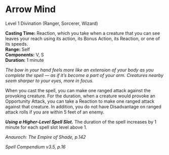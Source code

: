 # Arrow Mind
Level 1 Divination (Ranger, Sorcerer, Wizard)

**Casting Time:** Reaction, which you take when a creature that you can see leaves your reach using its action, its Bonus Action, its Reaction, or one of its speeds.  
**Range:** Self  
**Components:** V, S  
**Duration:** 1 minute

*The bow in your hand feels more like an extension of your body as you complete the spell — as if it’s become a part of your arm. Creatures nearby seem sharper to your eyes, more in focus.*

When you cast the spell, you can make one ranged attack against the provoking creature. For the duration, when a creature would provoke an Opportunity Attack, you can take a Reaction to make one ranged attack against that creature. In addition, you do not have Disadvantage on ranged attack rolls if you are within 5 feet of an enemy.

***Using a Higher-Level Spell Slot.*** The duration of the spell increases by 1 minute for each spell slot level above 1.


*Anauroch: The Empire of Shade, p.142*

*Spell Compendium v3.5, p.16*

